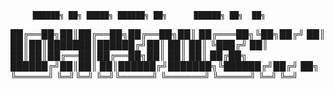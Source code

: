          ██████╗ ██╗ █████╗ ██████╗ ██╗      ██████╗ ██╗  ██╗
██╔══██╗██║██╔══██╗██╔══██╗██║     ██╔═══██╗╚██╗██╔╝
██║  ██║██║███████║██████╔╝██║     ██║   ██║ ╚███╔╝ 
██║  ██║██║██╔══██║██╔══██╗██║     ██║   ██║ ██╔██╗ 
██████╔╝██║██║  ██║██████╔╝███████╗╚██████╔╝██╔╝ ██╗
╚═════╝ ╚═╝╚═╝  ╚═╝╚═════╝ ╚══════╝ ╚═════╝ ╚═╝  ╚═╝
                                          
                                                    
                                                    
                                                    
                                                    
